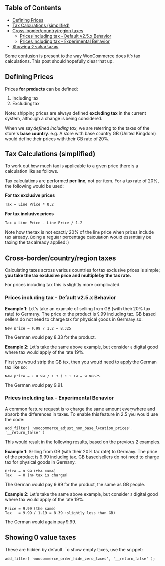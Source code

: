 <!-- START doctoc generated TOC please keep comment here to allow auto update -->
<!-- DON'T EDIT THIS SECTION, INSTEAD RE-RUN doctoc TO UPDATE -->
## Table of Contents

- [Defining Prices](#defining-prices)
- [Tax Calculations (simplified)](#tax-calculations-simplified)
- [Cross-border/country/region taxes](#cross-bordercountryregion-taxes)
  - [Prices including tax - Default v2.5.x Behavior](#prices-including-tax---default-v25x-behavior)
  - [Prices including tax - Experimental Behavior](#prices-including-tax---experimental-behavior)
- [Showing 0 value taxes](#showing-0-value-taxes)

<!-- END doctoc generated TOC please keep comment here to allow auto update -->

Some confusion is present to the way WooCommerce does it's tax calculations. This post should hopefully clear that up.

## Defining Prices

Prices **for products** can be defined:

1. Including tax
2. Excluding tax

Note: shipping prices are always defined **excluding tax** in the current system, although a change is being considered.

When we say _defined including tax_, we are referring to the taxes of the store's **base country**. e.g. A store with base country GB (United Kingdom) would define their prices with their GB rate of 20%.

## Tax Calculations (simplified)

To work out how much tax is applicable to a given price there is a calculation like as follows. 

Tax calculations are performed **per line**, not per item. For a tax rate of 20%, the following would be used:

**For tax exclusive prices**

    Tax = Line Price * 0.2

**For tax inclusive prices**

    Tax = Line Price - Line Price / 1.2

Note how the tax is not exactly 20% of the line price when prices include tax already. Doing a regular percentage calculation would essentially be taxing the tax already applied :)

## Cross-border/country/region taxes

Calculating taxes across various countries for tax exclusive prices is simple; **you take the tax exclusive price and multiple by the tax rate.**

For prices including tax this is slightly more complicated.

### Prices including tax - Default v2.5.x Behavior

**Example 1**: Let's take an example of selling from GB (with their 20% tax rate) to Germany. The price of the product is 9.99 including tax. GB based sellers do not need to charge tax for physical goods in Germany so:

    New price = 9.99 / 1.2 = 8.325

The German would pay 8.33 for the product.

**Example 2**: Let's take the same above example, but consider a digital good where tax would apply of the rate 19%.

First you would strip the GB tax, then you would need to apply the German tax like so:

    New price = ( 9.99 / 1.2 ) * 1.19 = 9.90675

The German would pay 9.91.

### Prices including tax - Experimental Behavior

A common feature request is to charge the same amount everywhere and absorb the differences in taxes. To enable this feature in 2.5 you would use the code:

    add_filter( 'woocommerce_adjust_non_base_location_prices', '__return_false' )

This would result in the following results, based on the previous 2 examples. 

**Example 1**: Selling from GB (with their 20% tax rate) to Germany. The price of the product is 9.99 including tax. GB based sellers do not need to charge tax for physical goods in Germany.

    Price = 9.99 (the same)
    Tax   = 0 (no tax is charged

The German would pay 9.99 for the product, the same as GB people.

**Example 2**: Let's take the same above example, but consider a digital good where tax would apply of the rate 19%.

    Price = 9.99 (the same)
    Tax   = 9.99 / 1.19 = 8.39 (slightly less than GB)

The German would again pay 9.99.

## Showing 0 value taxes

These are hidden by default. To show empty taxes, use the snippet:

`
add_filter( 'woocommerce_order_hide_zero_taxes', '__return_false' );
`

